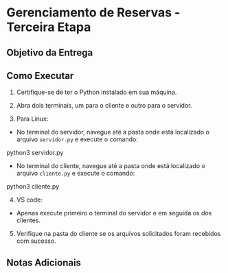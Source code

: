 # Gerenciamento de Reservas - Terceira Etapa


## Objetivo da Entrega


## Como Executar

1. Certifique-se de ter o Python instalado em sua máquina.

2. Abra dois terminais, um para o cliente e outro para o servidor.

3. Para Linux:

- No terminal do servidor, navegue até a pasta onde está localizado o arquivo `servidor.py` e execute o comando:

python3 servidor.py


- No terminal do cliente, navegue até a pasta onde está localizado o arquivo `cliente.py` e execute o comando:

python3 cliente.py

4. VS code: 

- Apenas execute primeiro o terminal do servidor e em seguida os dos clientes.


5. Verifique na pasta do cliente se os arquivos solicitados foram recebidos com sucesso.

## Notas Adicionais

